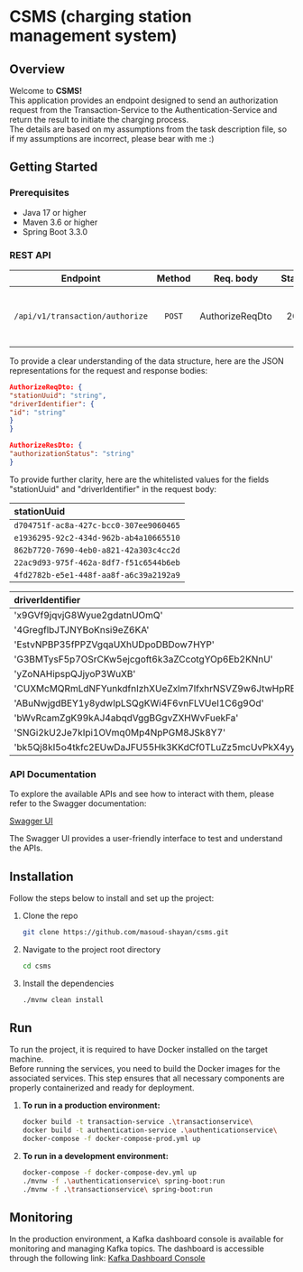 # CSMS (charging station management system)

## Overview

Welcome to **CSMS!** \
This application provides an endpoint designed to send an authorization request from the Transaction-Service to the
Authentication-Service and return the result to initiate the charging process. \
The details are based on my assumptions from the task description file, so if my assumptions are incorrect, please bear
with me :)

## Getting Started

### Prerequisites

- Java 17 or higher
- Maven 3.6 or higher
- Spring Boot 3.3.0

### REST API

|            Endpoint                 |  Method  |    Req. body    | Status |   Resp. body    | Description                                                       |
|:--------------------------------:|:--------:|:---------------:|:------:|:---------------:|:------------------------------------------------------------|
| `/api/v1/transaction/authorize`  |  `POST`  | AuthorizeReqDto |  200   | AuthorizeResDto | send an authorization request to the Authentication-Service |

To provide a clear understanding of the data structure, here are the JSON representations for the request and response
bodies:

```json
AuthorizeReqDto: {
"stationUuid": "string",
"driverIdentifier": {
"id": "string"
}
}
```

```json
AuthorizeResDto: {
"authorizationStatus": "string"
}
```

To provide further clarity, here are the whitelisted values for the fields "stationUuid" and "driverIdentifier" in the
request body:

|               stationUuid                |
|:---------------------------------------|
| `d704751f-ac8a-427c-bcc0-307ee9060465` |
| `e1936295-92c2-434d-962b-ab4a10665510` |
| `862b7720-7690-4eb0-a821-42a303c4cc2d` |
| `22ac9d93-975f-462a-8df7-f51c6544b6eb` |
| `4fd2782b-e5e1-448f-aa8f-a6c39a2192a9` |

| driverIdentifier                                                       | State       |
|:--------------------------------------------------------------------|:------------|
| 'x9GVf9jqvjG8Wyue2gdatnUOmQ'                                        | ALLOWED     |
| '4GregflbJTJNYBoKnsi9eZ6KA'                                         | NOT_ALLOWED |
| 'EstvNPBP35fPPZVgqaUXhUDpoDBDow7HYP'                                | ALLOWED     |
| 'G3BMTysF5p7OSrCKw5ejcgoft6k3aZCcotgYOp6Eb2KNnU'                    | NOT_ALLOWED |
| 'yZoNAHipspQJjyoP3WuXB'                                             | NOT_ALLOWED |
| 'CUXMcMQRmLdNFYunkdfnIzhXUeZxlm7lfxhrNSVZ9w6JtwHpRBWoRVejRDQY3sKSJ' | ALLOWED     |
| 'ABuNwjgdBEY1y8ydwIpLSQgKWi4F6vnFLVUeI1C6g9Od'                      | NOT_ALLOWED |
| 'bWvRcamZgK99kAJ4abqdVggBGgvZXHWvFuekFa'                            | ALLOWED     |
| 'SNGi2kU2Je7kIpi1OVmq0Mp4NpPGM8JSk8Y7'                              | NOT_ALLOWED |
| 'bk5Qj8kI5o4tkfc2EUwDaJFU55Hk3KKdCf0TLuZz5mcUvPkX4yyk81UjW1zB'      | ALLOWED     |

### API Documentation

To explore the available APIs and see how to interact with them, please refer to the Swagger documentation:

[Swagger UI](http://localhost:8050/swagger-ui.html)

The Swagger UI provides a user-friendly interface to test and understand the APIs.

## Installation

Follow the steps below to install and set up the project:

1. Clone the repo
   ```sh
   git clone https://github.com/masoud-shayan/csms.git
   ```
2. Navigate to the project root directory
   ```sh
   cd csms
   ```
3. Install the dependencies
   ```sh
   ./mvnw clean install
   ```

## Run

To run the project, it is required to have Docker installed on the target machine. \
Before running the services, you need to build the Docker images for the associated services. This step ensures that all
necessary components are properly containerized and ready for deployment.

1. **To run in a production environment:**
   ```sh
   docker build -t transaction-service .\transactionservice\
   docker build -t authentication-service .\authenticationservice\
   docker-compose -f docker-compose-prod.yml up
   ```
2. **To run in a development environment:**
   ```sh
   docker-compose -f docker-compose-dev.yml up
   ./mvnw -f .\authenticationservice\ spring-boot:run
   ./mvnw -f .\transactionservice\ spring-boot:run
   ```

## Monitoring

In the production environment, a Kafka dashboard console is available for monitoring and managing Kafka topics. The
dashboard is accessible through the following link: [Kafka Dashboard Console](http://localhost:8090)
